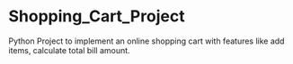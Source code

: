 # Shopping_Cart_Project
Python Project to implement an online shopping cart with features like add items, calculate total bill amount.
